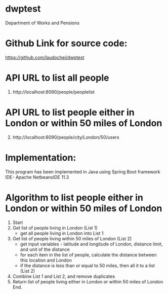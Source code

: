 # dwptest
Department of Works and Pensions


Github Link for source code:
===========================
https://github.com/laudochei/dwptest



API URL to list all people
==========================
1. http://localhost:8090/people/peoplelist


API URL to list people either in London or within 50 miles of London
====================================================================
2. http://localhost:8090/people/city/London/50/users



Implementation:
==============
This program has been implemented in Java using Spring Boot framework
IDE- Apache NetbeansIDE 11.3


Algorithm to list people either in London or within 50 miles of London
======================================================================
1. Start
2. Get list of people living in London (List 1)
	-  get all people living in London into List 1
3. Get list of people living within 50 miles of London (List 2)
	- get input variables - latitude and longitude of London, distance limit, and unit of the distance
	- for each item in the list of people, calculate the distance between this location and London
	- if the distance is less than or equal to 50 miles, then all it to a list (List 2) 
4. Combine List 1 and List 2, and remove duplicates
5. Return list of people living either in London or within 50 miles of London
End.
 
